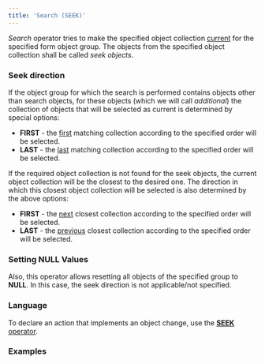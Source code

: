 ```yaml
---
title: 'Search (SEEK)'
---
```


*Search* operator tries to make the specified object collection [current](Form_structure.md#currentObject-broken) for the specified form object group. The objects from the specified object collection shall be called *seek objects*.

### Seek direction

If the object group for which the search is performed contains objects other than search objects, for these objects (which we will call *additional*) the collection of objects that will be selected as current is determined by special options:

-   **FIRST** - the <u>first</u> matching collection according to the specified order will be selected. 
-   **LAST** - the <u>last</u> matching collection according to the specified order will be selected. 

If the required object collection is not found for the seek objects, the current object collection will be the closest to the desired one. The direction in which this closest object collection will be selected is also determined by the above options:

-   **FIRST** - the <u>next</u> closest collection according to the specified order will be selected. 
-   **LAST** - the <u>previous</u> closest collection according to the specified order will be selected. 

### Setting NULL Values

Also, this operator allows resetting all objects of the specified group to **NULL**. In this case, the seek direction is not applicable/not specified.

### Language

To declare an action that implements an object change, use the [**SEEK** operator](SEEK_operator.md).

### Examples

